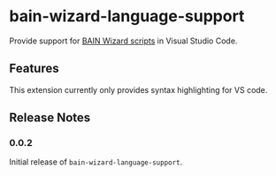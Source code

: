# bain-wizard-language-support

Provide support for [BAIN Wizard scripts](https://wrye-bash.github.io/docs/Wrye%20Bash%20Technical%20Readme.html) in Visual Studio Code.

## Features

This extension currently only provides syntax highlighting for VS code.

## Release Notes

### 0.0.2

Initial release of `bain-wizard-language-support`.
